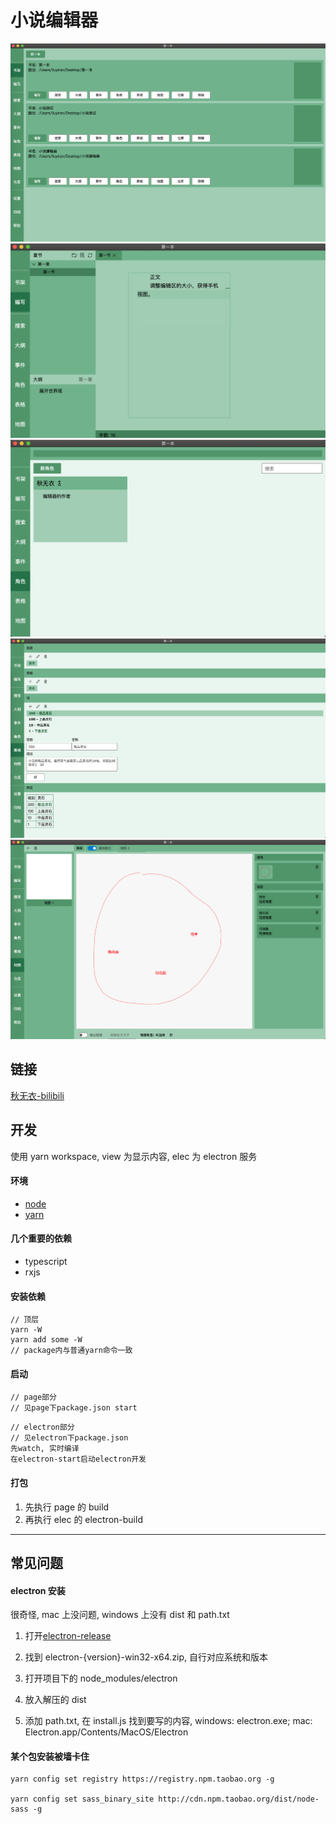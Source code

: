 # 小说编辑器

![预览图-书架](./doc/preview1.png)
![预览图-编辑](./doc/preview2.png)
![预览图-角色](./doc/preview3.png)
![预览图-表格](./doc/preview4.png)
![预览图-地图](./doc/preview5.png)

## 链接

[秋无衣-bilibili](https://space.bilibili.com/37384331)

## 开发

使用 yarn workspace, view 为显示内容, elec 为 electron 服务

#### 环境

-   [node](http://nodejs.cn/download/)
-   [yarn](https://www.yarnpkg.com/lang/en/)

#### 几个重要的依赖

-   typescript
-   rxjs

#### 安装依赖

```
// 顶层
yarn -W
yarn add some -W
// package内与普通yarn命令一致
```

#### 启动

```
// page部分
// 见page下package.json start
```

```
// electron部分
// 见electron下package.json
先watch, 实时编译
在electron-start启动electron开发
```

#### 打包

1. 先执行 page 的 build
2. 再执行 elec 的 electron-build

---

## 常见问题

#### electron 安装

很奇怪, mac 上没问题, windows 上没有 dist 和 path.txt

1. 打开[electron-release](https://github.com/electron/electron/releases?after=v9.0.0-nightly.20191222)

1. 找到 electron-{version}-win32-x64.zip, 自行对应系统和版本

1. 打开项目下的 node_modules/electron

1. 放入解压的 dist

1. 添加 path.txt, 在 install.js 找到要写的内容, windows: electron.exe; mac: Electron.app/Contents/MacOS/Electron

#### 某个包安装被墙卡住

```
yarn config set registry https://registry.npm.taobao.org -g

yarn config set sass_binary_site http://cdn.npm.taobao.org/dist/node-sass -g
```
